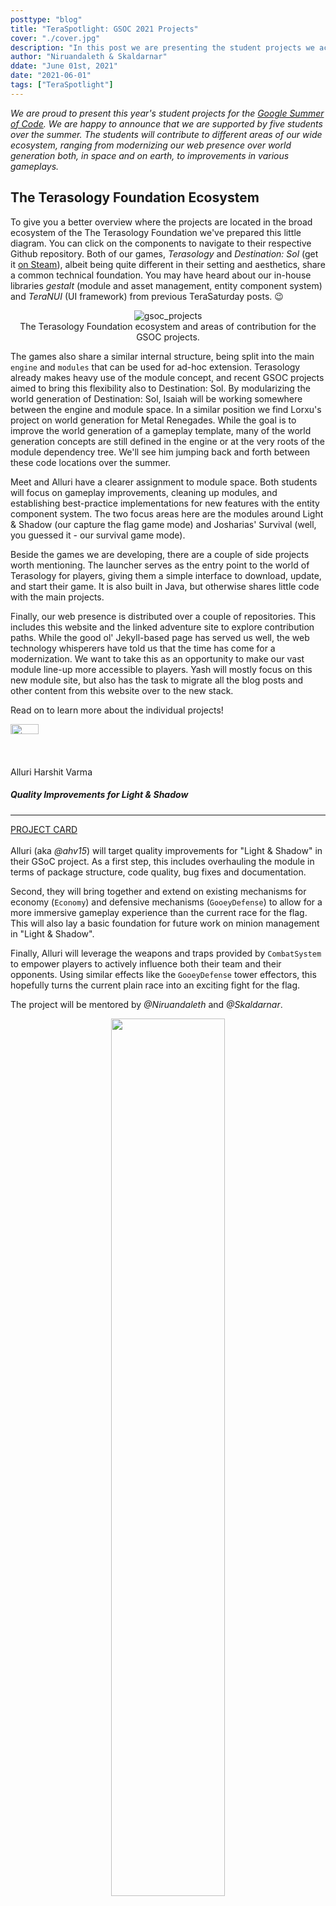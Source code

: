 ```yaml
---
posttype: "blog"
title: "TeraSpotlight: GSOC 2021 Projects"
cover: "./cover.jpg"
description: "In this post we are presenting the student projects we accepted for this year's edition of Google Summer of Code (GSOC)."
author: "Niruandaleth & Skaldarnar"
ddate: "June 01st, 2021"
date: "2021-06-01"
tags: ["TeraSpotlight"]
---
```


_We are proud to present this year's student projects for the [Google Summer of Code]._
_We are happy to announce that we are supported by five students over the summer._
_The students will contribute to different areas of our wide ecosystem, ranging from modernizing our web presence over world generation both, in space and on earth, to improvements in various gameplays._

## The Terasology Foundation Ecosystem

To give you a better overview where the projects are located in the broad ecosystem of the The Terasology Foundation we've prepared this little diagram.
You can click on the components to navigate to their respective Github repository.
Both of our games, _Terasology_ and _Destination: Sol_ (get it [on Steam](https://store.steampowered.com/app/342980/Destination_Sol/)), albeit being quite different in their setting and aesthetics, share a common technical foundation.
You may have heard about our in-house libraries _gestalt_ (module and asset management, entity component system) and _TeraNUI_ (UI framework) from previous TeraSaturday posts. 😉

<div align="center">
 <img class="img-fluid" src="2021-05-gsoc-projects.svg" alt="gsoc_projects" />
 <figcaption>The Terasology Foundation ecosystem and areas of contribution for the GSOC projects.</figcaption>
</div>

The games also share a similar internal structure, being split into the main `engine` and `modules` that can be used for ad-hoc extension.
Terasology already makes heavy use of the module concept, and recent GSOC projects aimed to bring this flexibility also to Destination: Sol.
By modularizing the world generation of Destination: Sol, Isaiah will be working somewhere between the engine and module space.
In a similar position we find Lorxu's project on world generation for Metal Renegades.
While the goal is to improve the world generation of a gameplay template, many of the world generation concepts are still defined in the engine or at the very roots of the module dependency tree.
We'll see him jumping back and forth between these code locations over the summer.

Meet and Alluri have a clearer assignment to module space.
Both students will focus on gameplay improvements, cleaning up modules, and establishing best-practice implementations for new features with the entity component system.
The two focus areas here are the modules around Light & Shadow (our capture the flag game mode) and Josharias' Survival (well, you guessed it - our survival game mode).

Beside the games we are developing, there are a couple of side projects worth mentioning.
The launcher serves as the entry point to the world of Terasology for players, giving them a simple interface to download, update, and start their game.
It is also built in Java, but otherwise shares little code with the main projects.

Finally, our web presence is distributed over a couple of repositories.
This includes this website and the linked adventure site to explore contribution paths.
While the good ol' Jekyll-based page has served us well, the web technology whisperers have told us that the time has come for a modernization.
We want to take this as an opportunity to make our vast module line-up more accessible to players.
Yash will mostly focus on this new module site, but also has the task to migrate all the blog posts and other content from this website over to the new stack.

Read on to learn more about the individual projects!

<div class="col" markdown="1">
 <div class="card w-100 mt-4 shadow p-3 mb-5 bg-white rounded" style="height: 180px">
   <div class="row">
   <div class="col-2"> 
     <img  class="rounded-circle ml-4" style="height: 30%" src="https://avatars.githubusercontent.com/ahv15" />
   </div>
   <div class="col-9"> 
     <p class="card-title text-muted">Alluri Harshit Varma</p>
    <h5 class="card-text">Quality Improvements for Light & Shadow</h5>
    <hr />
    <div>
   <a class="text-warning" href="https://summerofcode.withgoogle.com/organizations/5338575677161472/#4719812875386880">PROJECT CARD</a>
    </div>
   </div>
   </div>
</div>

Alluri (aka _@ahv15_) will target quality improvements for "Light & Shadow" in their GSoC project.
As a first step, this includes overhauling the module in terms of package structure, code quality, bug fixes and documentation.

Second, they will bring together and extend on existing mechanisms for economy (`Economy`) and defensive mechanisms (`GooeyDefense`) to allow for a more immersive gameplay experience than the current race for the flag.
This will also lay a basic foundation for future work on minion management in "Light & Shadow".

Finally, Alluri will leverage the weapons and traps provided by `CombatSystem` to empower players to actively influence both their team and their opponents.
Using similar effects like the `GooeyDefense` tower effectors, this hopefully turns the current plain race into an exciting fight for the flag.

The project will be mentored by _@Niruandaleth_ and _@Skaldarnar_.

  <div align="center">
    <img src="./las-items.png" width="60%" />
    <figcaption>Weapons, Traps and Defensive Mechanisms for Light & Shadow</figcaption>
  </div>

<div class="card w-100 mt-4 shadow p-3 mb-5 bg-white rounded" style="height: 180px">
   <div class="row">
   <div class="col-2"> 
     <img  class="rounded-circle ml-4" style="height: 30%" src="https://avatars.githubusercontent.com/meetcshah19" />
   </div>
   <div class="col-9"> 
     <p class="card-title text-muted">Meet Shah</p>
    <h5 class="card-text">Animal Interaction Improvements in Josharia’s Survival</h5>
    <hr />
    <div>
   <a class="text-warning" href="https://summerofcode.withgoogle.com/organizations/5338575677161472/#6428949812346880">PROJECT CARD</a>
    </div>
   </div>
   </div>
</div>

Meet (aka _@meetcshah19_) is a second year student working again with Terasology.
After overhauling our "Lost" game mode last year, this year they strive to improve animal interaction in "Josharias' Survival".

The first part will bring a more pacifist way of collecting wool to craft a nice warm vest: instead of having to kill sheep to get their wool, a new shearing mechanism will be added.
The main focus for this is achieving a smooth transition between the two sheep models (unshorn and shorn) in the events of shearing and hair regrowth, providing an immersive user experience using audio and visual feedback as well as proper documentation and testing.

  <div align="center">
    <img src="./sheep.png" width="50%" />
    <figcaption>Unshorn and shorn sheep</figcaption>
  </div>

The rest of the project will focus on improving spawning animals such that in addition to spawning when chunks are loaded, both, deer and sheep, can also spawn over time in already loaded chunks.
Furthermore, Meet will improve the `Fences` module to allow for properly flocking sheep and add behavior that will make sheep follow food, allowing players to lure them.

The project will be mentored by _@Niruandaleth_ and _@keturn_, with additional support from _@casals_ and last year's student _@ktksan_.

<div class="card w-100 mt-4 shadow p-3 mb-5 bg-white rounded" style="height: 180px">
   <div class="row">
   <div class="col-2"> 
     <img  class="rounded-circle ml-4" style="height: 30%" src="https://avatars.githubusercontent.com/tolziplohu" />
   </div>
   <div class="col-9"> 
     <p class="card-title text-muted">Lorxu</p>
    <h5 class="card-text">Distinct Terrain Features for Metal Renegades</h5>
    <hr />
    <div>
   <a class="text-warning" href="https://summerofcode.withgoogle.com/organizations/5338575677161472/#6733281816477696"> PROJECT CARD</a>
    </div>
   </div>
   </div>
</div>

Metal Renegades is meant to feel like an immersive Old West-style world.
Right now, it’s just a desert, with some mountains made out of sand.
_@Lorxu_ (aka _@tolziplohu_) proposed to expand that with more interesting terrain typical of the Old West:
mesas where rock around a plateau has eroded away, canyons where rivers have cut deep into the rock, mountains made of rock instead of sand, and more.
A "small proof of concept" in shadertoy looks already promising.
The implementation in Terasology should look somewhat better, using actual multi-octave simplex noise 👨‍🏫.

  <div align="center">
    <iframe width="640" height="360" frameborder="0" src="https://www.shadertoy.com/embed/fdfGDN?gui=true&t=10&paused=true&muted=false" allowfullscreen></iframe>
  </div>

Additionally, the project covers the creation of a realistic distribution of flora and fauna.
On one hand, the terrain generation should be fairly realistic and follow principles of real-life geology.
On the other hand, it needs to look nice and work well on the scale of actual gameplay (so features should generally be fairly small, so you can see them all) and be performant in an infinite world (so something like simulating erosion directly wouldn’t work).

The project will be mentored by _@Skaldarnar_ and _@keturn_, with additional support from _@Suhas_ (aka _@agent-q1_).

<div class="card w-100 mt-4 shadow p-3 mb-5 bg-white rounded" style="height: 180px">
   <div class="row">
   <div class="col-2"> 
     <img  class="rounded-circle ml-4" style="height: 30%" src="https://avatars.githubusercontent.com/ryuk156" />
   </div>
   <div class="col-9"> 
     <p class="card-title text-muted">Yash Patel</p>
    <h5 class="card-text">Migrate Web Presence to new Module Site</h5>
    <hr />
    <div>
   <a class="text-warning" href="https://summerofcode.withgoogle.com/organizations/5338575677161472/#5855615500419072">PROJECT CARD</a>
    </div>
   </div>
   </div>
</div>

Yash (aka _@ryuk156_) will be working on migrating our current web (splash) site to the module site originally started by _@majordwarf_ two years ago.
The first part of their project will target the pipeline for collecting module data for generating module documentation for the module site based on the previous work done by _@majordwarf_.
In addition to that, the module site build and deployment pipeline needs to be revisited to update and properly integrate it into the development processes of Terasology and the module site.
Documenting both pipelines for our fellow contributors shall make it easy for interested parties to join the effort in the future.

  <div align="center">
    <img src="./module-site.png" width="60%" />
    <figcaption>Exemplary module overview on the module site</figcaption>
  </div>

The second part of Yash's project will entail re-designing and improving the module site.
Amongst others, improving blog and module search, user experience and overhauling the gallery will be items to work on.
Furthermore, as a special goodie for current and future blog post authors, Yash will work on automated preview image generation especially for our recurring blog post series "TeraSaturday" and "TeraSpotlight".
The idea for this is to leverage in-game screenshots for the gallery, but also for blog post preview images, by adding a text overlay based on the blog post tag and number.

The final part of the migration project will be the actual migration of the current website's contents into the module site.
With everything in place, `terasology.org` can be adjusted to show the module site instead of our current website.

The project will be mentored by _@majordwarf_ and _@Michael P_, with additional support from _@Niruandaleth_ and _@Cervator_.

<div class="card w-100 mt-4 shadow p-3 mb-5 bg-white rounded" style="height: 180px">
   <div class="row">
   <div class="col-2"> 
     <img  class="rounded-circle ml-4" style="height: 60%" src="https://avatars.githubusercontent.com/IsaiahBlanks" />
   </div>
   <div class="col-9"> 
     <p class="card-title text-muted">Isaiah Blanks</p>
    <h5 class="card-text">Destination: Sol World-Gen Modularization</h5>
    <hr />
    <div>
   <a class="text-warning" href="https://summerofcode.withgoogle.com/organizations/5338575677161472/#4852389992988672">PROJECT CARD</a>
    </div>
   </div>
   </div>
</div>

Isaiah (aka _@IsaiahBlanks_) aims to create a modular framework for world generation in Destination: Sol.
The main motivation behind this project is to allow more flexibility in the way the world can be generated.
Instead of the current system which has very few options for world generation, Isaiah's work will lay the foundation for a system which can support many options.

The new world-gen system will consist of a `WorldBuilder` class which will be able to initialize various types of `Generator` classes.
These `Generator` classes will represent the various different entities that make up the Destination: Sol world: solar systems, planets, and mazes.

The generators will be implementations of abstract classes, such as `PlanetGenerator` for planets or `SolSystemGenerator` for solar systems.
In addition, there will be specific implementations of these classes, like `DefaultSolSystemGenerator` or `DefaultPlanetGenerator`.

This will serve as the foundation for more interesting generators, allowing for behaviors like `DesertPlanetGenerator` or `WaterPlanetGenerator` etc.

> With this project, I hope to add a lot of flair to the way world generation is done in Destination: Sol.
>
> Look forward to the ability to implement custom SolSystems, Planets, and Mazes!

The project will be mentored by _@Nicholas Bates_ and _@Cervator_, with additional support from last year's student _@Isaac L_.

  <div align="center">
    <img src="./dest-sol-worldgen.png" />
    <figcaption>Planned world generation flow for Destination: Sol.</figcaption>
  </div>

</div>

<!-- References -->

[google summer of code]: https://summerofcode.withgoogle.com/
